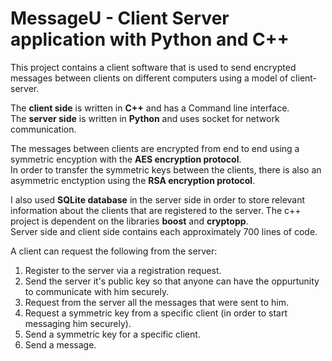 # MessageU - Client Server application with Python and C++
This project contains a client software that is used to send encrypted messages between clients on different computers using a model of client-server. </br> 

The **client side** is written in **C++** and has a Command line interface. </br> 
The **server side** is written in **Python** and uses socket for network communication. </br> 

The messages between clients are encrypted from end to end using a symmetric encyption with the **AES encryption protocol**. </br>
In order to transfer the symmetric keys between the clients, there is also an asymmetric enctyption using the **RSA encryption protocol**. </br>

I also used **SQLite database** in the server side in order to store relevant information about the clients that are registered to the server.
The c++ project is dependent on the libraries **boost** and **cryptopp**.</br>
Server side and client side contains each approximately 700 lines of code.

A client can request the following from the server: </br>
<ol>
<li>Register to the server via a registration request.</li>
<li>Send the server it's public key so that anyone can have the oppurtunity to communicate with him securely.</li>
<li>Request from the server all the messages that were sent to him.</li>
<li>Request a symmetric key from a specific client (in order to start messaging him securely).</li>
<li>Send a symmetric key for a specific client.</li>
<li>Send a message.</li>
</ol>
